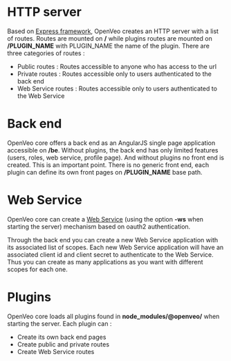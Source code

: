 # HTTP server

Based on [Express framework](https://www.npmjs.com/package/express), OpenVeo creates an HTTP server with a list of routes.
Routes are mounted on **/** while plugins routes are mounted on **/PLUGIN_NAME** with PLUGIN_NAME the name of the plugin.
There are three categories of routes :

- Public routes : Routes accessible to anyone who has access to the url
- Private routes : Routes accessible only to users authenticated to the back end
- Web Service routes : Routes accessible only to users authenticated to the Web Service

# Back end

OpenVeo core offers a back end as an AngularJS single page application accessible on **/be**. Without plugins, the back end has only limited features (users, roles, web service, profile page). And without plugins no front end is created. This is an important point. There is no generic front end, each plugin can define its own front pages on **/PLUGIN_NAME** base path.

# Web Service

OpenVeo core can create a [Web Service](../web-service.md) (using the option **-ws** when starting the server) mechanism based on oauth2 authentication.

Through the back end you can create a new Web Service application with its associated list of scopes. Each new Web Service application will have an associated client id and client secret to authenticate to the Web Service. Thus you can create as many applications as you want with different scopes for each one.

# Plugins

OpenVeo core loads all plugins found in **node_modules/@openveo/** when starting the server. Each plugin can :

- Create its own back end pages
- Create public and private routes
- Create Web Service routes